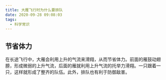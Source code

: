```yaml
---
title: 大雁飞行时为什么要排队
date: 2020-09-28 09:08:03
tags:
  - 科学常识
---
```

## 节省体力
在长途飞行中，大雁会利用上升的气流来滑翔，从而节省体力。前面的雁鼓动翅膀，形成微弱的上升气流，后面的雁就利用上升气流的托举力滑翔。一只跟着一只，这样就形成了整齐的队伍。此外，排队也有利于防御敌害。
